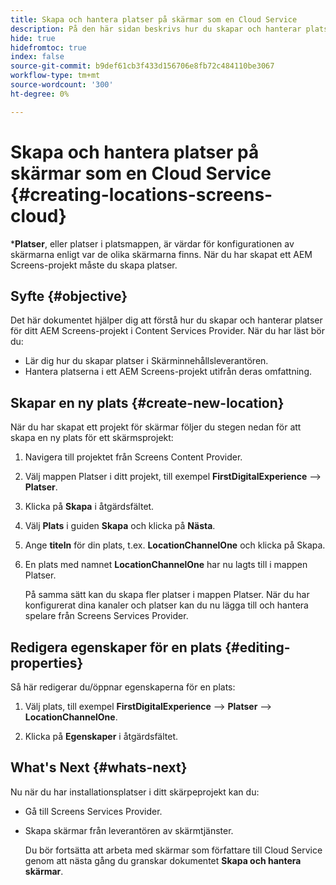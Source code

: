 ```yaml
---
title: Skapa och hantera platser på skärmar som en Cloud Service
description: På den här sidan beskrivs hur du skapar och hanterar platser på skärmar som en Cloud Service.
hide: true
hidefromtoc: true
index: false
source-git-commit: b9def61cb3f433d156706e8fb72c484110be3067
workflow-type: tm+mt
source-wordcount: '300'
ht-degree: 0%

---
```



# Skapa och hantera platser på skärmar som en Cloud Service {#creating-locations-screens-cloud}

***Platser**, eller platser i platsmappen, är värdar för konfigurationen av skärmarna enligt var de olika skärmarna finns.
När du har skapat ett AEM Screens-projekt måste du skapa platser.

## Syfte {#objective}

Det här dokumentet hjälper dig att förstå hur du skapar och hanterar platser för ditt AEM Screens-projekt i Content Services Provider. När du har läst bör du:

* Lär dig hur du skapar platser i Skärminnehållsleverantören.
* Hantera platserna i ett AEM Screens-projekt utifrån deras omfattning.

## Skapar en ny plats {#create-new-location}

När du har skapat ett projekt för skärmar följer du stegen nedan för att skapa en ny plats för ett skärmsprojekt:

1. Navigera till projektet från Screens Content Provider.

1. Välj mappen Platser i ditt projekt, till exempel **FirstDigitalExperience** —> **Platser**.

1. Klicka på **Skapa** i åtgärdsfältet.

1. Välj **Plats** i guiden **Skapa** och klicka på **Nästa**.

1. Ange **titeln** för din plats, t.ex. **LocationChannelOne** och klicka på Skapa.

1. En plats med namnet **LocationChannelOne** har nu lagts till i mappen Platser.

   På samma sätt kan du skapa fler platser i mappen Platser. När du har konfigurerat dina kanaler och platser kan du nu lägga till och hantera spelare från Screens Services Provider.


## Redigera egenskaper för en plats {#editing-properties}

Så här redigerar du/öppnar egenskaperna för en plats:

1. Välj plats, till exempel **FirstDigitalExperience** —> **Platser** —> **LocationChannelOne**.

1. Klicka på **Egenskaper** i åtgärdsfältet.

## What&#39;s Next {#whats-next}

Nu när du har installationsplatser i ditt skärpeprojekt kan du:

* Gå till Screens Services Provider.
* Skapa skärmar från leverantören av skärmtjänster.

   Du bör fortsätta att arbeta med skärmar som författare till Cloud Service genom att nästa gång du granskar dokumentet **Skapa och hantera skärmar**.